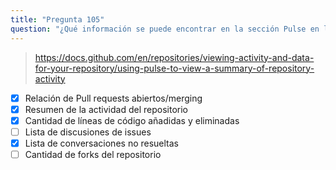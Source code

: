 ```yaml
---
title: "Pregunta 105"
question: "¿Qué información se puede encontrar en la sección Pulse en la pestaña Insights de un repositorio? (Elija cuatro)"
---
```


> https://docs.github.com/en/repositories/viewing-activity-and-data-for-your-repository/using-pulse-to-view-a-summary-of-repository-activity
- [x] Relación de Pull requests abiertos/merging
- [x] Resumen de la actividad del repositorio
- [x] Cantidad de líneas de código añadidas y eliminadas
- [ ] Lista de discusiones de issues
- [x] Lista de conversaciones no resueltas
- [ ] Cantidad de forks del repositorio
